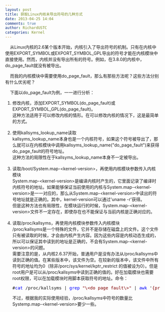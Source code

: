 ```yaml
---
layout: post
title: 获取Linux内核未导出符号的几种方式
date: 2013-04-25 14:04
comments: true
author: RichardUSTC
categories: Kernel
---
```

<p>&nbsp; &nbsp; 从Linux内核的2.6某个版本开始，内核引入了导出符号的机制。只有在内核中使用EXPORT_SYMBOL或EXPORT_SYMBOL_GPL导出的符号才能在内核模块中直接使用。然而，内核并没有导出所有的符号。例如，在3.8.0的内核中，do_page_fault就没有被导出。</p>
<p>&nbsp; &nbsp; 而我的内核模块中需要使用do_page_fault，那么有那些方法呢？这些方法分别有什么优劣呢？</p>
<p>&nbsp; &nbsp; 下面以do_page_fault为例，一一进行分析：</p>
<ol>
<li>修改内核，添加EXPORT_SYMBOL(do_page_fault)或EXPORT_SYMBOL_GPL(do_page_fault)。<br />这种方法适用于可以修改内核的情形。在可以修改内核的情况下，这是最简单的方式。<br /><br /></li>
<li>使用kallsyms_lookup_name读取<br />kallsyms_lookup_name本身也是一个内核符号，如果这个符号被导出了，那么就可以在内核模块中调用kallsyms_lookup_name("do_page_fault")来获得do_page_fault的符号地址。<br />这种方法的局限性在于kallsyms_lookup_name本身不一定被导出。<br /><br /></li>
<li>读取/boot/System.map-&lt;kernel-version&gt;，再使用内核模块参数传入内核模块<br />System.map-&lt;kernel-version&gt;是编译内核时产生的，它里面记录了编译时内核符号的地址。如果能够保证当前使用的内核与System.map-&lt;kernel-version&gt;是一一对应的，那么从System.map-&lt;kernel-version&gt;中读出的符号地址就是正确的。其中，kernel-version可以通过'uname -r'获得。<br />但是这种方法也有局限性，在模块运行的时候，System.map-&lt;kernel-version&gt;文件不一定存在，即使存在也不能保证与当前内核是正确对应的。<br /><br /></li>
<li>读取/proc/kallsyms，再使用内核模块参数传入内核模块<br />/proc/kallsyms是一个特殊的文件，它并不是存储在磁盘上的文件。这个文件只有被读取的时候，才会由内核产生内容。因为这些内容是内核动态生成的，所以可以保证其中读到的地址是正确的，不会有System.map-&lt;kernel-version&gt;的问题。<br />需要注意的是，从内核2.6.37开始，普通用户是没有办法从/proc/kallsyms中读到正确的值。在某些版本中，该文件为空。在较新的版本中，该文件中所有符号的地址均为0（除非/porc/sys/kernel/kptr_restrict 的值被设为0）。但是root用户是可以从/proc/kallsyms中读到正确的值的。好在加载模块也需要root权限，可以在加载模块时用脚本获取符号的地址。命令：<br />
<div class="cnblogs_code">
<pre>#<span style="color: #0000ff;">cat</span> /proc/kallsyms | <span style="color: #0000ff;">grep</span> <span style="color: #800000;">"</span><span style="color: #800000;">\&lt;do_page_fault\&gt;</span><span style="color: #800000;">"</span> | <span style="color: #0000ff;">awk</span> '<span style="color: #800000;">{print $1}'</span><span style="color: #800000;"><br /></span></pre>
</div>
<p>不过，根据我的实际使用经验，/proc/kallsyms中符号的数量比Systemp.map-&lt;kernel-version&gt;要少一些。</p>
</li>
</ol>